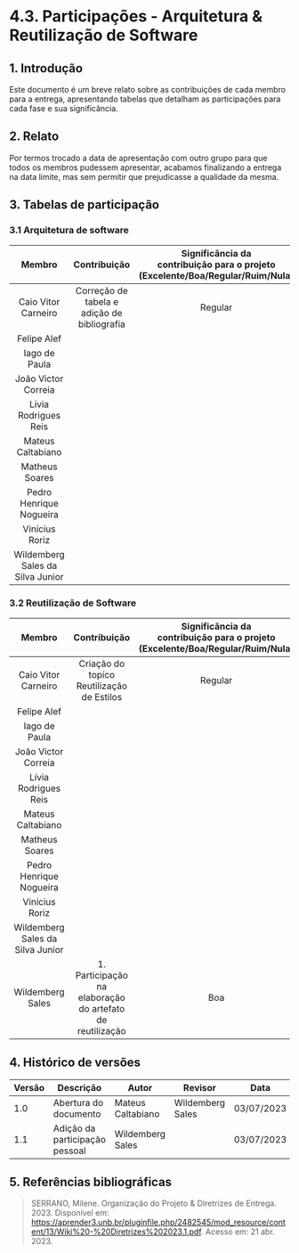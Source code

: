 # 4.3. Participações - Arquitetura & Reutilização de Software

## 1. Introdução

Este documento é um breve relato sobre as contribuições de cada membro para a entrega, apresentando tabelas que detalham as participações para cada fase e sua significância.

## 2. Relato

Por termos trocado a data de apresentação com outro grupo para que todos os membros pudessem apresentar, acabamos finalizando a entrega na data limite, mas sem permitir que prejudicasse a qualidade da mesma.

## 3. Tabelas de participação

### 3.1 Arquitetura de software

|              Membro              | Contribuição | Significância da <br> contribuição para o projeto <br> (Excelente/Boa/Regular/Ruim/Nula) |
| :------------------------------: | :----------: | :--------------------------------------------------------------------------------------: |
|       Caio Vitor Carneiro        |   Correção de tabela e adição de bibliografia      |                            Regular                                                           |
|           Felipe Alef            |              |                                                                                          |
|          Iago de Paula           |              |                                                                                          |
|       João Victor Correia        |              |                                                                                          |
|       Lívia Rodrigues Reis       |              |                                                                                          |
|        Mateus Caltabiano         |              |                                                                                          |
|          Matheus Soares          |              |                                                                                          |
|     Pedro Henrique Nogueira      |              |                                                                                          |
|          Vinícius Roriz          |              |                                                                                          |
| Wildemberg Sales da Silva Junior |              |                                                                                          |

### 3.2 Reutilização de Software

|              Membro              |                       Contribuição                        | Significância da <br> contribuição para o projeto <br> (Excelente/Boa/Regular/Ruim/Nula) |
| :------------------------------: | :-------------------------------------------------------: | :--------------------------------------------------------------------------------------: |
|       Caio Vitor Carneiro        |   Criação do topíco  Reutilização de Estilos                                                         |                 Regular                                                                         |
|           Felipe Alef            |                                                           |                                                                                          |
|          Iago de Paula           |                                                           |                                                                                          |
|       João Victor Correia        |                                                           |                                                                                          |
|       Lívia Rodrigues Reis       |                                                           |                                                                                          |
|        Mateus Caltabiano         |                                                           |                                                                                          |
|          Matheus Soares          |                                                           |                                                                                          |
|     Pedro Henrique Nogueira      |                                                           |                                                                                          |
|          Vinícius Roriz          |                                                           |                                                                                          |
| Wildemberg Sales da Silva Junior |                                                           |                                                                                          |
|         Wildemberg Sales         | 1. Participação na elaboração do artefato de reutilização |                                           Boa                                            |

## 4. Histórico de versões

| Versão | Descrição                      | Autor             | Revisor          | Data       |
| ------ | ------------------------------ | ----------------- | ---------------- | ---------- |
| 1.0    | Abertura do documento          | Mateus Caltabiano | Wildemberg Sales | 03/07/2023 |
| 1.1    | Adição da participação pessoal | Wildemberg Sales  |                  | 03/07/2023 |

## 5. Referências bibliográficas

> SERRANO, Milene. Organização do Projeto & Diretrizes de Entrega. 2023. Disponível em: https://aprender3.unb.br/pluginfile.php/2482545/mod_resource/content/13/Wiki%20-%20Diretrizes%202023.1.pdf. Acesso em: 21 abr. 2023.
